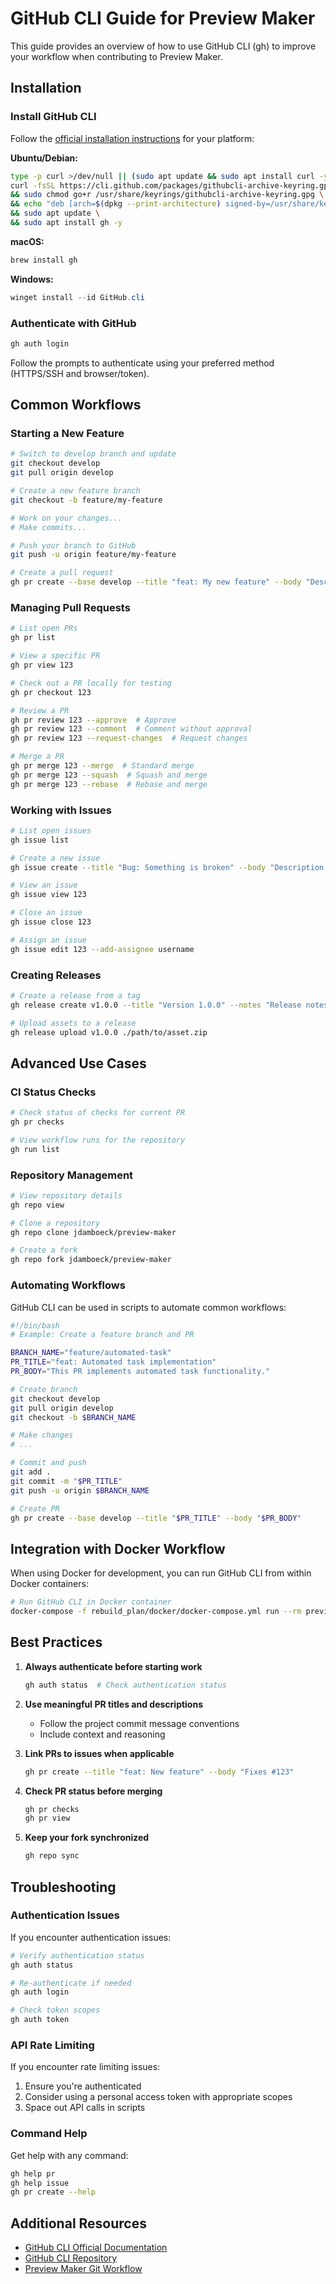 # GitHub CLI Guide for Preview Maker

This guide provides an overview of how to use GitHub CLI (gh) to improve your workflow when contributing to Preview Maker.

## Installation

### Install GitHub CLI

Follow the [official installation instructions](https://github.com/cli/cli#installation) for your platform:

**Ubuntu/Debian:**
```bash
type -p curl >/dev/null || (sudo apt update && sudo apt install curl -y)
curl -fsSL https://cli.github.com/packages/githubcli-archive-keyring.gpg | sudo dd of=/usr/share/keyrings/githubcli-archive-keyring.gpg \
&& sudo chmod go+r /usr/share/keyrings/githubcli-archive-keyring.gpg \
&& echo "deb [arch=$(dpkg --print-architecture) signed-by=/usr/share/keyrings/githubcli-archive-keyring.gpg] https://cli.github.com/packages stable main" | sudo tee /etc/apt/sources.list.d/github-cli.list > /dev/null \
&& sudo apt update \
&& sudo apt install gh -y
```

**macOS:**
```bash
brew install gh
```

**Windows:**
```powershell
winget install --id GitHub.cli
```

### Authenticate with GitHub

```bash
gh auth login
```

Follow the prompts to authenticate using your preferred method (HTTPS/SSH and browser/token).

## Common Workflows

### Starting a New Feature

```bash
# Switch to develop branch and update
git checkout develop
git pull origin develop

# Create a new feature branch
git checkout -b feature/my-feature

# Work on your changes...
# Make commits...

# Push your branch to GitHub
git push -u origin feature/my-feature

# Create a pull request
gh pr create --base develop --title "feat: My new feature" --body "Description of my feature"
```

### Managing Pull Requests

```bash
# List open PRs
gh pr list

# View a specific PR
gh pr view 123

# Check out a PR locally for testing
gh pr checkout 123

# Review a PR
gh pr review 123 --approve  # Approve
gh pr review 123 --comment  # Comment without approval
gh pr review 123 --request-changes  # Request changes

# Merge a PR
gh pr merge 123 --merge  # Standard merge
gh pr merge 123 --squash  # Squash and merge
gh pr merge 123 --rebase  # Rebase and merge
```

### Working with Issues

```bash
# List open issues
gh issue list

# Create a new issue
gh issue create --title "Bug: Something is broken" --body "Description of the issue"

# View an issue
gh issue view 123

# Close an issue
gh issue close 123

# Assign an issue
gh issue edit 123 --add-assignee username
```

### Creating Releases

```bash
# Create a release from a tag
gh release create v1.0.0 --title "Version 1.0.0" --notes "Release notes for version 1.0.0"

# Upload assets to a release
gh release upload v1.0.0 ./path/to/asset.zip
```

## Advanced Use Cases

### CI Status Checks

```bash
# Check status of checks for current PR
gh pr checks

# View workflow runs for the repository
gh run list
```

### Repository Management

```bash
# View repository details
gh repo view

# Clone a repository
gh repo clone jdamboeck/preview-maker

# Create a fork
gh repo fork jdamboeck/preview-maker
```

### Automating Workflows

GitHub CLI can be used in scripts to automate common workflows:

```bash
#!/bin/bash
# Example: Create a feature branch and PR

BRANCH_NAME="feature/automated-task"
PR_TITLE="feat: Automated task implementation"
PR_BODY="This PR implements automated task functionality."

# Create branch
git checkout develop
git pull origin develop
git checkout -b $BRANCH_NAME

# Make changes
# ...

# Commit and push
git add .
git commit -m "$PR_TITLE"
git push -u origin $BRANCH_NAME

# Create PR
gh pr create --base develop --title "$PR_TITLE" --body "$PR_BODY"
```

## Integration with Docker Workflow

When using Docker for development, you can run GitHub CLI from within Docker containers:

```bash
# Run GitHub CLI in Docker container
docker-compose -f rebuild_plan/docker/docker-compose.yml run --rm preview-maker gh pr list
```

## Best Practices

1. **Always authenticate before starting work**
   ```bash
   gh auth status  # Check authentication status
   ```

2. **Use meaningful PR titles and descriptions**
   - Follow the project commit message conventions
   - Include context and reasoning

3. **Link PRs to issues when applicable**
   ```bash
   gh pr create --title "feat: New feature" --body "Fixes #123"
   ```

4. **Check PR status before merging**
   ```bash
   gh pr checks
   gh pr view
   ```

5. **Keep your fork synchronized**
   ```bash
   gh repo sync
   ```

## Troubleshooting

### Authentication Issues

If you encounter authentication issues:

```bash
# Verify authentication status
gh auth status

# Re-authenticate if needed
gh auth login

# Check token scopes
gh auth token
```

### API Rate Limiting

If you encounter rate limiting issues:

1. Ensure you're authenticated
2. Consider using a personal access token with appropriate scopes
3. Space out API calls in scripts

### Command Help

Get help with any command:

```bash
gh help pr
gh help issue
gh pr create --help
```

## Additional Resources

- [GitHub CLI Official Documentation](https://cli.github.com/manual/)
- [GitHub CLI Repository](https://github.com/cli/cli)
- [Preview Maker Git Workflow](../rebuild_plan/git_workflow.md)